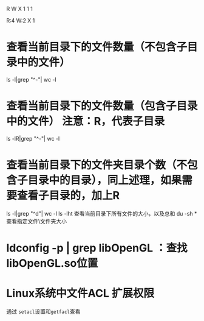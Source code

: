 R W X
1 1 1

R:4
W:2
X 1


# 查看当前目录下的文件数量（不包含子目录中的文件）
ls -l|grep "^-"| wc -l
# 查看当前目录下的文件数量（包含子目录中的文件） 注意：R，代表子目录
ls -lR|grep "^-"| wc -l
# 查看当前目录下的文件夹目录个数（不包含子目录中的目录），同上述理，如果需要查看子目录的，加上R
ls -l|grep "^d"| wc -l
ls -lht      查看当前目录下所有文件的大小，以及总和
du -sh *     查看指定文件\文件夹大小

#  ldconfig -p | grep libOpenGL ：查找 libOpenGL.so位置


# Linux系统中文件ACL 扩展权限
通过 `setacl`设置和`getfacl`查看


